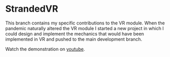 # StrandedVR

This branch contains my specific contributions to the VR module. When the pandemic naturally altered the VR module I started a new project in which I could design and implement the mechanics that would have been implemented in VR and pushed to the main development branch.

Watch the demonstration on [youtube](https://youtu.be/eL6zupetz88).